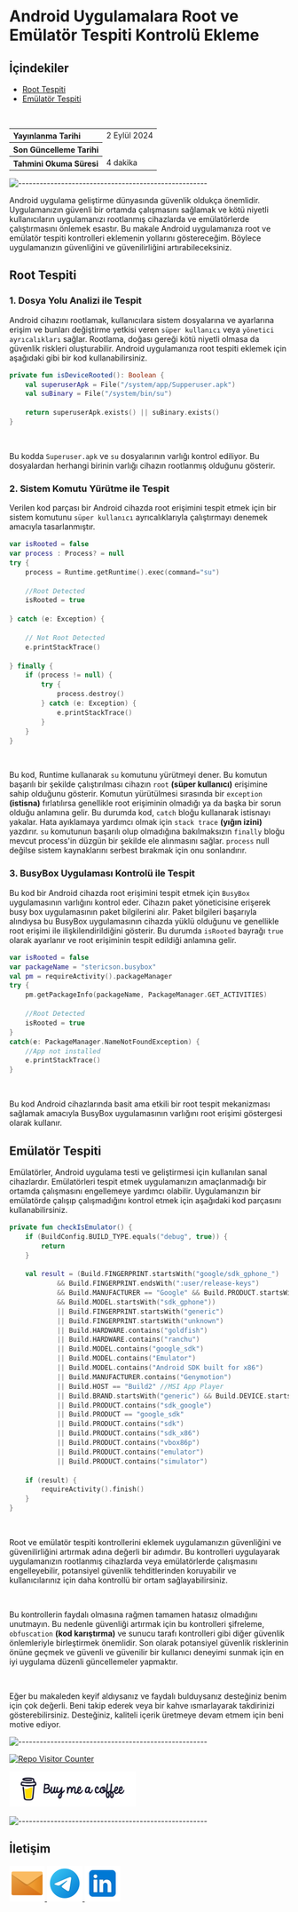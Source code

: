 # Android Uygulamalara Root ve Emülatör Tespiti Kontrolü Ekleme

## **İçindekiler**

- [Root Tespiti](#root-tespiti)
- [Emülatör Tespiti](#emülatör-tespiti)

<br>

<table>
  <tr>
    <th style="text-align: left; font-weight: bold;">Yayınlanma Tarihi</th>
    <td style="text-align: left;">2 Eylül 2024</td>
  </tr>
  <tr>
    <th style="text-align: left; font-weight: bold;">Son Güncelleme Tarihi</th>
    <td style="text-align: left;"></td>
  </tr>
  <tr>
    <th style="text-align: left; font-weight: bold;">Tahmini Okuma Süresi</th>
    <td style="text-align: left;">4 dakika</td>
  </tr>
</table>


![-----------------------------------------------------](../../../Readme%20Resources/Çizgi.png)

Android uygulama geliştirme dünyasında güvenlik oldukça önemlidir. Uygulamanızın güvenli bir ortamda çalışmasını sağlamak ve kötü niyetli
kullanıcıların uygulamanızı rootlanmış cihazlarda ve emülatörlerde çalıştırmasını önlemek esastır. Bu makale Android uygulamanıza root ve emülatör
tespiti kontrolleri eklemenin yollarını göstereceğim. Böylece uygulamanızın güvenliğini ve güvenilirliğini artırabileceksiniz.


## Root Tespiti

### 1. Dosya Yolu Analizi ile Tespit

Android cihazını rootlamak, kullanıcılara sistem dosyalarına ve ayarlarına erişim ve bunları değiştirme yetkisi veren `süper kullanıcı`
veya `yönetici ayrıcalıkları` sağlar. Rootlama, doğası gereği kötü niyetli olmasa da güvenlik riskleri oluşturabilir.
Android uygulamanıza root tespiti eklemek için aşağıdaki gibi bir kod kullanabilirsiniz.

```kotlin
private fun isDeviceRooted(): Boolean {
    val superuserApk = File("/system/app/Supperuser.apk")
    val suBinary = File("/system/bin/su")

    return superuserApk.exists() || suBinary.exists()
}
```

<br>

Bu kodda `Superuser.apk` ve `su` dosyalarının varlığı kontrol ediliyor. Bu dosyalardan herhangi birinin varlığı cihazın rootlanmış olduğunu gösterir.


### 2. Sistem Komutu Yürütme ile Tespit

Verilen kod parçası bir Android cihazda root erişimini tespit etmek için bir sistem komutunu `süper kullanıcı`
ayrıcalıklarıyla çalıştırmayı denemek amacıyla tasarlanmıştır.

```kotlin
var isRooted = false
var process : Process? = null
try {
    process = Runtime.getRuntime().exec(command="su")

    //Root Detected
    isRooted = true

} catch (e: Exception) {

    // Not Root Detected
    e.printStackTrace()
    
} finally {
    if (process != null) {
        try {
            process.destroy()
        } catch (e: Exception) {
            e.printStackTrace()
        }
    }
}
```

<br>

Bu kod, Runtime kullanarak `su` komutunu yürütmeyi dener. Bu komutun başarılı bir şekilde çalıştırılması cihazın `root` **(süper kullanıcı)** erişimine
sahip olduğunu gösterir. Komutun yürütülmesi sırasında bir `exception` **(istisna)** fırlatılırsa genellikle root erişiminin
olmadığı ya da başka bir sorun olduğu anlamına gelir. Bu durumda kod, `catch` bloğu kullanarak istisnayı yakalar.
Hata ayıklamaya yardımcı olmak için `stack trace` **(yığın izini)** yazdırır. `su` komutunun başarılı olup olmadığına
bakılmaksızın `finally` bloğu mevcut process'in düzgün bir şekilde ele alınmasını sağlar. `process` null değilse sistem kaynaklarını
serbest bırakmak için onu sonlandırır.


### 3. BusyBox Uygulaması Kontrolü ile Tespit

Bu kod bir Android cihazda root erişimini tespit etmek için `BusyBox` uygulamasının varlığını kontrol eder. Cihazın paket yöneticisine
erişerek busy box uygulamasının paket bilgilerini alır. Paket bilgileri başarıyla alındıysa bu BusyBox uygulamasının cihazda yüklü olduğunu
ve genellikle root erişimi ile ilişkilendirildiğini gösterir. Bu durumda `isRooted` bayrağı `true` olarak ayarlanır ve root erişiminin
tespit edildiği anlamına gelir.

```kotlin
var isRooted = false
var packageName = "stericson.busybox"
val pm = requireActivity().packageManager
try {
    pm.getPackageInfo(packageName, PackageManager.GET_ACTIVITIES)

    //Root Detected
    isRooted = true
}
catch(e: PackageManager.NameNotFoundException) {
    //App not installed
    e.printStackTrace()
}
```

<br>

Bu kod Android cihazlarında basit ama etkili bir root tespit mekanizması sağlamak amacıyla BusyBox uygulamasının varlığını
root erişimi göstergesi olarak kullanır.


## Emülatör Tespiti

Emülatörler, Android uygulama testi ve geliştirmesi için kullanılan sanal cihazlardır. Emülatörleri tespit etmek uygulamanızın
amaçlanmadığı bir ortamda çalışmasını engellemeye yardımcı olabilir. Uygulamanızın bir emülatörde çalışıp çalışmadığını kontrol
etmek için aşağıdaki kod parçasını kullanabilirsiniz.

```kotlin
private fun checkIsEmulator() {
    if (BuildConfig.BUILD_TYPE.equals("debug", true)) {
        return
    }

    val result = (Build.FINGERPRINT.startsWith("google/sdk_gphone_")
            && Build.FINGERPRINT.endsWith(":user/release-keys")
            && Build.MANUFACTURER == "Google" && Build.PRODUCT.startsWith("sdk_gphone") && Build.BRAND == "google"
            && Build.MODEL.startsWith("sdk_gphone"))
            || Build.FINGERPRINT.startsWith("generic")
            || Build.FINGERPRINT.startsWith("unknown")
            || Build.HARDWARE.contains("goldfish")
            || Build.HARDWARE.contains("ranchu")
            || Build.MODEL.contains("google_sdk")
            || Build.MODEL.contains("Emulator")
            || Build.MODEL.contains("Android SDK built for x86")
            || Build.MANUFACTURER.contains("Genymotion")
            || Build.HOST == "Build2" //MSI App Player
            || Build.BRAND.startsWith("generic") && Build.DEVICE.startsWith("generic")
            || Build.PRODUCT.contains("sdk_google")
            || Build.PRODUCT == "google_sdk"
            || Build.PRODUCT.contains("sdk")
            || Build.PRODUCT.contains("sdk_x86")
            || Build.PRODUCT.contains("vbox86p")
            || Build.PRODUCT.contains("emulator")
            || Build.PRODUCT.contains("simulator")

    if (result) {
        requireActivity().finish()
    }
}
```

<br>

Root ve emülatör tespiti kontrollerini eklemek uygulamanızın güvenliğini ve güvenilirliğini artırmak adına değerli bir adımdır.
Bu kontrolleri uygulayarak uygulamanızın rootlanmış cihazlarda veya emülatörlerde çalışmasını engelleyebilir, potansiyel güvenlik
tehditlerinden koruyabilir ve kullanıcılarınız için daha kontrollü bir ortam sağlayabilirsiniz.

<br>

Bu kontrollerin faydalı olmasına rağmen tamamen hatasız olmadığını unutmayın. Bu nedenle güvenliği artırmak için bu kontrolleri
şifreleme, `obfuscation` **(kod karıştırma)** ve sunucu tarafı kontrolleri gibi diğer güvenlik önlemleriyle birleştirmek önemlidir.
Son olarak potansiyel güvenlik risklerinin önüne geçmek ve güvenli ve güvenilir bir kullanıcı deneyimi sunmak için en iyi
uygulama düzenli güncellemeler yapmaktır.

<br>

Eğer bu makaleden keyif aldıysanız ve faydalı bulduysanız desteğiniz benim için çok değerli. Beni takip ederek veya bir kahve
ısmarlayarak takdirinizi gösterebilirsiniz. Desteğiniz, kaliteli içerik üretmeye devam etmem için beni motive ediyor.


![-----------------------------------------------------](../../../Readme%20Resources/Çizgi.png)

<a href="https://github.com/mustafatoktas/W.BE_RepoVisitorCounterAPI" target="_blank"> <img src="https://toktasoft.com/api/github2/repo-visitor-counter.php?repo=n2ktyvc4qmea7jw&show_repo_name=1&show_date=1&show_brand=0" alt="Repo Visitor Counter"/> </a>

<a href="https://buymeacoffee.com/mustafatoktas" target="_blank"> <img src="./../../../Readme Resources/İletişim/Buy Me a Coffee.png" alt="Buy Me a Coffee" height="64"/> </a>


![-----------------------------------------------------](../../../Readme%20Resources/Çizgi.png)

## İletişim

<a href="mailto:info@mustafatoktas.com"              target="_blank"> <img src="./../../../Readme Resources/İletişim/Mail.png"     alt="Mail"     width="64"/> </a>
<a href="https://t.me/mustafatoktas00"               target="_blank"> <img src="./../../../Readme Resources/İletişim/Telegram.png" alt="Telegram" width="64"/> </a>
<a href="https://www.linkedin.com/in/mustafatoktas/" target="_blank"> <img src="./../../../Readme Resources/İletişim/LinkedIn.png" alt="LinkedIn" width="64"/> </a>